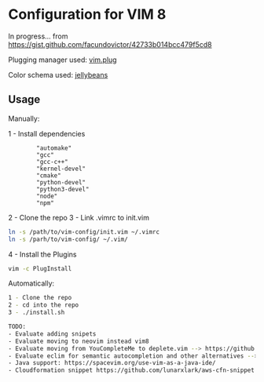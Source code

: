 # Configuration for VIM 8

In progress... from https://gist.github.com/facundovictor/42733b014bcc479f5cd8

Plugging manager used: [vim.plug](https://github.com/junegunn/vim-plug)

Color schema used: [jellybeans](https://github.com/nanotech/jellybeans.vim)

## Usage

Manually:

1 - Install dependencies
```
        "automake"
        "gcc"
        "gcc-c++"
        "kernel-devel"
        "cmake"
        "python-devel"
        "python3-devel"
        "node"
        "npm"
```
2 - Clone the repo
3 - Link .vimrc to init.vim

```sh
ln -s /path/to/vim-config/init.vim ~/.vimrc
ln -s /parh/to/vim-config/ ~/.vim/
```

4 - Install the Plugins

```sh
vim -c PlugInstall
```

Automatically:

```sh
1 - Clone the repo
2 - cd into the repo
3 - ./install.sh

TODO:
- Evaluate adding snipets 
- Evaluate moving to neovim instead vim8
- Evaluate moving from YouCompleteMe to deplete.vim --> https://github.com/Shougo/deoplete.nvim or https://github.com/ncm2/ncm2
- Evaluate eclim for semantic autocompletion and other alternatives --> http://eclim.org/vim/code_completion.html
- Java support: https://spacevim.org/use-vim-as-a-java-ide/
- Cloudformation snippet https://github.com/lunarxlark/aws-cfn-snippet.vim (requires neosnippet)
